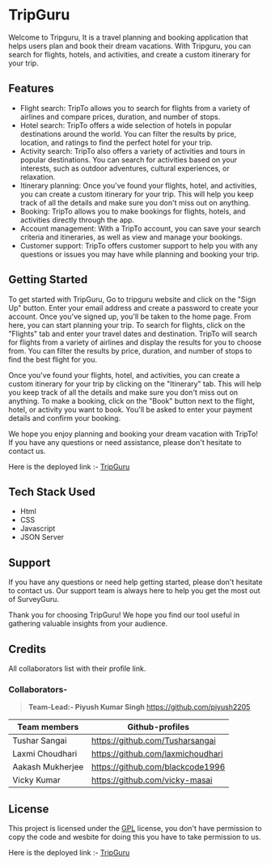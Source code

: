# TripGuru
Welcome to Tripguru, It is a travel planning and booking application that helps users plan and book their dream vacations. With Tripguru, you can search for flights, hotels, and activities, and create a custom itinerary for your trip.

## Features
* Flight search: TripTo allows you to search for flights from a variety of airlines and compare prices, duration, and number of stops.
* Hotel search: TripTo offers a wide selection of hotels in popular destinations around the world. You can filter the results by price, location, and ratings to find the perfect hotel for your trip.
* Activity search: TripTo also offers a variety of activities and tours in popular destinations. You can search for activities based on your interests, such as outdoor adventures, cultural experiences, or relaxation.
* Itinerary planning: Once you've found your flights, hotel, and activities, you can create a custom itinerary for your trip. This will help you keep track of all the details and make sure you don't miss out on anything.
* Booking: TripTo allows you to make bookings for flights, hotels, and activities directly through the app.
* Account management: With a TripTo account, you can save your search criteria and itineraries, as well as view and manage your bookings.
* Customer support: TripTo offers customer support to help you with any questions or issues you may have while planning and booking your trip.


## Getting Started
To get started with TripGuru, Go to tripguru website and click on the "Sign Up" button. Enter your email address and create a password to create your account. Once you've signed up, you'll be taken to the home page. From here, you can start planning your trip. To search for flights, click on the "Flights" tab and enter your travel dates and destination. TripTo will search for flights from a variety of airlines and display the results for you to choose from. You can filter the results by price, duration, and number of stops to find the best flight for you.

Once you've found your flights, hotel, and activities, you can create a custom itinerary for your trip by clicking on the "Itinerary" tab. This will help you keep track of all the details and make sure you don't miss out on anything. To make a booking, click on the "Book" button next to the flight, hotel, or activity you want to book. You'll be asked to enter your payment details and confirm your booking.

We hope you enjoy planning and booking your dream vacation with TripTo! If you have any questions or need assistance, please don't hesitate to contact us.

Here is the deployed link :- [TripGuru](https://prismatic-taffy-e918f9.netlify.app)

## Tech Stack Used
* Html
* CSS
* Javascript
* JSON Server

## Support
If you have any questions or need help getting started, please don't hesitate to contact us. Our support team is always here to help you get the most out of SurveyGuru.

Thank you for choosing TripGuru! We hope you find our tool useful in gathering valuable insights from your audience.

## Credits
All collaborators list with their profile link.
### Collaborators-
>**Team-Lead:- Piyush Kumar Singh** <https://github.com/piyush2205>

| Team members | Github-profiles |
| ------ | ------ |
| Tushar Sangai | <https://github.com/Tusharsangai> |
| Laxmi Choudhari | <https://github.com/laxmichoudhari> |
| Aakash Mukherjee | <https://github.com/blackcode1996> |
| Vicky Kumar | <https://github.com/vicky-masai> |

## License
This project is licensed under the [GPL](https://www.gnu.org/licenses/gpl-3.0.en.html) license, you don't have permission to copy the code and wesbite for doing this you have to take permission to us.

Here is the deployed link :- [TripGuru](https://prismatic-taffy-e918f9.netlify.app)



